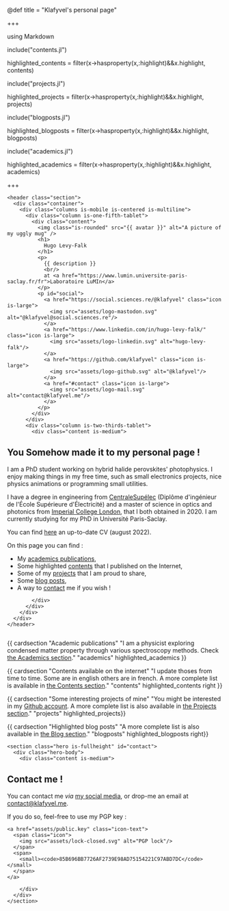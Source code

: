@def title = "Klafyvel's personal page"

+++

using Markdown

include("contents.jl")

highlighted_contents = filter(x->hasproperty(x,:highlight)&&x.highlight, contents)

include("projects.jl")

highlighted_projects = filter(x->hasproperty(x,:highlight)&&x.highlight, projects)

include("blogposts.jl")

highlighted_blogposts = filter(x->hasproperty(x,:highlight)&&x.highlight, blogposts)

include("academics.jl")

highlighted_academics = filter(x->hasproperty(x,:highlight)&&x.highlight,
academics)

+++

~~~
<header class="section">
  <div class="container">
    <div class="columns is-mobile is-centered is-multiline">
      <div class="column is-one-fifth-tablet">
        <div class="content">
          <img class="is-rounded" src="{{ avatar }}" alt="A picture of my uggly mug" />
          <h1>
            Hugo Levy-Falk
          </h1>
          <p>
            {{ description }}
            <br/>
            at <a href="https://www.lumin.universite-paris-saclay.fr/fr">Laboratoire LuMIn</a>
          </p>
          <p id="social">
            <a href="https://social.sciences.re/@klafyvel" class="icon is-large">
              <img src="assets/logo-mastodon.svg" alt="@klafyvel@social.sciences.re"/>
            </a>
            <a href="https://www.linkedin.com/in/hugo-levy-falk/" class="icon is-large">
              <img src="assets/logo-linkedin.svg" alt="hugo-levy-falk"/>
            </a>
            <a href="https://github.com/klafyvel" class="icon is-large">
              <img src="assets/logo-github.svg" alt="@klafyvel"/>
            </a>
            <a href="#contact" class="icon is-large">
              <img src="assets/logo-mail.svg" alt="contact@klafyvel.me"/>
            </a>
          </p>
        </div>
      </div>
      <div class="column is-two-thirds-tablet">
        <div class="content is-medium">
~~~

## You Somehow made it to my personal page !

I am a PhD student working on hybrid halide perovskites' photophysics. I enjoy making things in my free time, such as small electronics projects, nice physics animations or programming small utilities.

I have a degree in engineering from [CentraleSupélec](https://www.centralesupelec.fr/en) (Diplôme d'ingénieur de l'École Supérieure d'Électricité) and a master of science in optics and photonics from [Imperial College London](http://www.imperial.ac.uk/), that I both obtained in 2020. I am currently studying for my PhD in Université Paris-Saclay.

You can find [here](/assets/cv.pdf) an up-to-date CV (august 2022).

On this page you can find :
- My [academics publications](#academics),
- Some highlighted [contents](#contents) that I published on the Internet,
- Some of my [projects](#projects) that I am proud to share,
- Some [blog posts](#blogposts),
- A way to [contact](#contact) me if you wish !

~~~
        </div>
      </div>
    </div>
  </div>
</header>
~~~

~~~
~~~

{{ cardsection "Academic publications" "I am a physicist exploring condensed matter property through various spectroscopy methods. Check <a href='/academics'>the Academics section</a>." "academics" highlighted_academics }}

{{ cardsection "Contents available on the internet" "I update thoses from time to time. Some are in english others are in french. A more complete list is available in <a href='/contents'>the Contents section</a>." "contents" highlighted_contents right }}

{{ cardsection "Some interesting projects of mine" "You might be interested in my <a href='https://github.com/Klafyvel/' class='link'>Github account</a>. A more complete list is also available in <a href='/projects'>the Projects section</a>." "projects" highlighted_projects}}

{{ cardsection "Highlighted blog posts" "A more complete list is also available in <a href='/blog'>the Blog section</a>." "blogposts" highlighted_blogposts right}}

~~~
<section class="hero is-fullheight" id="contact">
  <div class="hero-body">
    <div class="content is-medium">
~~~
## Contact me !

You can contact me *via* [my social media](#social), or drop-me an email at [contact@klafyvel.me](mailto:contact@klafyvel.me).

If you do so, feel-free to use my PGP key :
~~~
<a href="assets/public.key" class="icon-text">
  <span class="icon">
    <img src="assets/lock-closed.svg" alt="PGP lock"/>
  </span>
  <span>
    <small><code>85B696BB7726AF2739E98AD75154221C97ABD7DC</code></small>
  </span>
</a>
~~~

~~~
    </div>
  </div>
</section>
~~~
